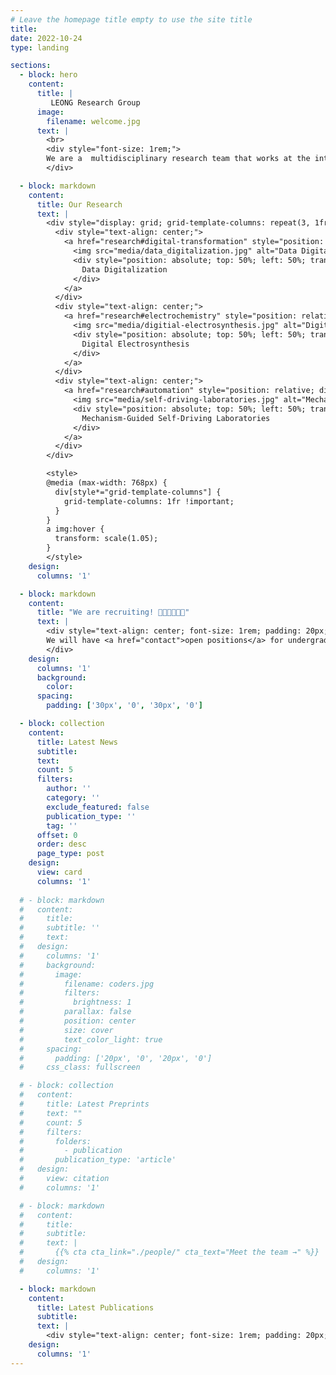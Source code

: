 ```yaml
---
# Leave the homepage title empty to use the site title
title:
date: 2022-10-24
type: landing

sections:
  - block: hero
    content:
      title: |
         LEONG Research Group
      image:
        filename: welcome.jpg
      text: |
        <br>
        <div style="font-size: 1rem;">
        We are a  multidisciplinary research team that works at the interface of chemistry, computer science, data science, artificial intelligence, and automation to develop intelligent, adaptive tools and systems that enable autonomous reaction discovery and informatics.
        </div>

  - block: markdown
    content:
      title: Our Research
      text: |
        <div style="display: grid; grid-template-columns: repeat(3, 1fr); gap: 30px; max-width: 1200px; margin: 0 auto;">
          <div style="text-align: center;">
            <a href="research#digital-transformation" style="position: relative; display: block;">
              <img src="media/data_digitalization.jpg" alt="Data Digitalization" style="width: 100%; height: auto; border-radius: 8px; transition: transform 0.3s ease;">
              <div style="position: absolute; top: 50%; left: 50%; transform: translate(-50%, -50%); color: white; font-size: 1rem; font-weight: bold; text-shadow: 2px 2px 8px rgba(0,0,0,0.8); white-space: nowrap;background: rgba(0,0,0,0.5); padding: 1px 10px;">
                Data Digitalization
              </div>
            </a>
          </div>
          <div style="text-align: center;">
            <a href="research#electrochemistry" style="position: relative; display: block;">
              <img src="media/digitial-electrosynthesis.jpg" alt="Digital Electrosynthesis" style="width: 100%; height: auto; border-radius: 8px; transition: transform 0.3s ease;">
              <div style="position: absolute; top: 50%; left: 50%; transform: translate(-50%, -50%); color: white; font-size: 1rem; font-weight: bold; text-shadow: 2px 2px 8px rgba(0,0,0,0.8); white-space: nowrap; background: rgba(0,0,0,0.5); padding: 1px 10px;">
                Digital Electrosynthesis
              </div>
            </a>
          </div>
          <div style="text-align: center;">
            <a href="research#automation" style="position: relative; display: block;">
              <img src="media/self-driving-laboratories.jpg" alt="Mechanism-Guided Self-Driving Laboratories" style="width: 100%; height: auto; border-radius: 8px; transition: transform 0.3s ease;">
              <div style="position: absolute; top: 50%; left: 50%; transform: translate(-50%, -50%); color: white; font-size: 1rem; font-weight: bold; text-shadow: 2px 2px 8px rgba(0,0,0,0.8); text-align: center; background: rgba(0,0,0,0.5); padding: 1px 10px; width: 95%; line-height: 1.2;">
                Mechanism-Guided Self-Driving Laboratories
              </div>
            </a>
          </div>
        </div>

        <style>
        @media (max-width: 768px) {
          div[style*="grid-template-columns"] {
            grid-template-columns: 1fr !important;
          }
        }
        a img:hover {
          transform: scale(1.05);
        }
        </style>
    design:
      columns: '1'

  - block: markdown
    content:
      title: "We are recruiting! 👩🏻‍🔬🧑🏻‍🔬"
      text: |
        <div style="text-align: center; font-size: 1rem; padding: 20px;">
        We will have <a href="contact">open positions</a> for undergraduates, graduate students and postdocs in spring 2026!
        </div>
    design:
      columns: '1'
      background:
        color: 
      spacing:
        padding: ['30px', '0', '30px', '0']

  - block: collection
    content:
      title: Latest News
      subtitle:
      text:
      count: 5
      filters:
        author: ''
        category: ''
        exclude_featured: false
        publication_type: ''
        tag: ''
      offset: 0
      order: desc
      page_type: post
    design:
      view: card
      columns: '1'
  
  # - block: markdown
  #   content:
  #     title:
  #     subtitle: ''
  #     text:
  #   design:
  #     columns: '1'
  #     background:
  #       image: 
  #         filename: coders.jpg
  #         filters:
  #           brightness: 1
  #         parallax: false
  #         position: center
  #         size: cover
  #         text_color_light: true
  #     spacing:
  #       padding: ['20px', '0', '20px', '0']
  #     css_class: fullscreen

  # - block: collection
  #   content:
  #     title: Latest Preprints
  #     text: ""
  #     count: 5
  #     filters:
  #       folders:
  #         - publication
  #       publication_type: 'article'
  #   design:
  #     view: citation
  #     columns: '1'

  # - block: markdown
  #   content:
  #     title:
  #     subtitle:
  #     text: |
  #       {{% cta cta_link="./people/" cta_text="Meet the team →" %}}
  #   design:
  #     columns: '1'

  - block: markdown
    content:
      title: Latest Publications
      subtitle:
      text: |
        <div style="text-align: center; font-size: 1rem; padding: 20px;">Watch this space!</div>
    design:
      columns: '1'
---
```

